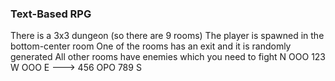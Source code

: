 ### Text-Based RPG ###
There is a 3x3 dungeon (so there are 9 rooms)
The player is spawned in the bottom-center room
One of the rooms has an exit and it is randomly generated
All other rooms have enemies which you need to fight
   N
  OOO        123
W OOO E ---> 456
  OPO        789
   S

